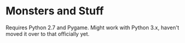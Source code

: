 # Monsters and Stuff

Requires Python 2.7 and Pygame.
Might work with Python 3.x, haven't moved it over to that officially yet.
